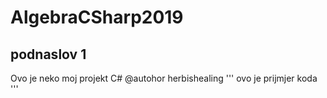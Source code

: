 # AlgebraCSharp2019
## podnaslov 1
Ovo je neko moj projekt C#
@autohor herbishealing
'''
ovo je prijmjer koda
'''
